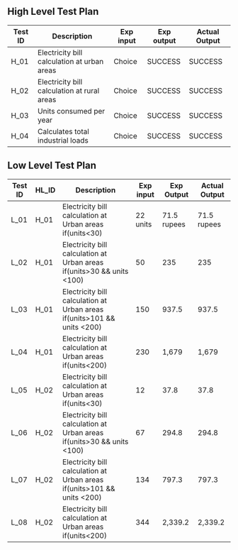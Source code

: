 ##  High Level Test Plan

|**Test ID**|**Description**|**Exp input**|**Exp output**|**Actual Output**|
|----|----|----|---|---|
|H_01|	Electricity bill calculation at urban areas|	Choice|SUCCESS|	SUCCESS
|H_02|	Electricity bill calculation at rural areas|	Choice|	SUCCESS|	SUCCESS
|H_03|	Units consumed per year|	Choice|	SUCCESS|	SUCCESS
|H_04|	Calculates total industrial loads|	Choice|	SUCCESS|	SUCCESS

## Low Level Test Plan

|**Test ID**|**HL_ID**|**Description**|**Exp input**|**Exp Output**|**Actual Output**|
|---|---|---|---|---|---|
|L_01|	H_01|	Electricity bill calculation at Urban areas if(units<30)|	22 units|	71.5 rupees|	71.5 rupees
|L_02|	H_01|	Electricity bill calculation at Urban areas if(units>30 && units <100)|	50|	235|	235
|L_03|	H_01|	Electricity bill calculation at Urban areas if(units>101 && units <200)|	150|	937.5|	937.5
|L_04|	H_01|	Electricity bill calculation at Urban areas if(units<200)|	230|	1,679	|1,679
|L_05|	H_02|	Electricity bill calculation at Urban areas if(units<30)|	12	|37.8  |   37.8
|L_06|	H_02|	Electricity bill calculation at Urban areas if(units>30 && units <100)|	67	|294.8	|294.8
|L_07|	H_02|	Electricity bill calculation at Urban areas if(units>101 && units <200)|	134|	797.3	|797.3
|L_08|	H_02|	Electricity bill calculation at Urban areas if(units<200)|	344	|2,339.2| 2,339.2
